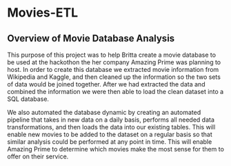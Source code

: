 # Movies-ETL

## Overview of Movie Database Analysis

This purpose of this project was to help Britta create a movie database to be used at the hackothon the her company Amazing Prime was planning to host.  In order to create this database we extracted movie information from Wikipedia and Kaggle, and then cleaned up the information so the two sets of data would be joined together.  After we had extracted the data and combined the information we were then able to load the clean dataset into a SQL database.

We also automated the database dynamic by creating an automated pipeline that takes in new data on a daily basis, performs all needed data transformations, and then loads the data into our existing tables.  This will enable new movies to be added to the dataset on a regular basis so that similar analysis could be performed at any point in time.  This will enable Amazing Prime to determine which movies make the most sense for them to offer on their service.  
